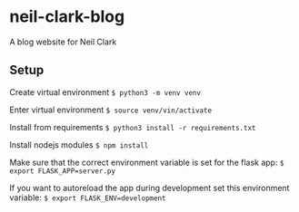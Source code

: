# neil-clark-blog
A blog website for Neil Clark

## Setup
Create virtual environment
`$ python3 -m venv venv`

Enter virtual environment
`$ source venv/vin/activate`

Install from requirements
`$ python3 install -r requirements.txt`

Install nodejs modules
`$ npm install`

Make sure that the correct environment variable is set for the flask app:
`$ export FLASK_APP=server.py`

If you want to autoreload the app during development set this environment variable:
`$ export FLASK_ENV=development`
